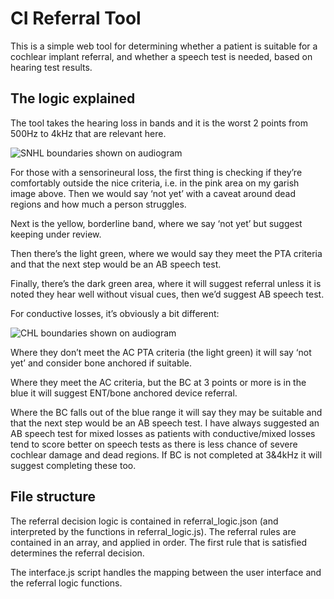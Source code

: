 # CI Referral Tool

This is a simple web tool for determining whether a patient is suitable for a cochlear implant referral, and whether a speech test is needed, based on hearing test results.

## The logic explained

The tool takes the hearing loss in bands and it is the worst 2 points from 500Hz to 4kHz that are relevant here.

![SNHL boundaries shown on audiogram](https://audioali.github.io/ci_referral_tool/images/snhl_boundaries.png)

For those with a sensorineural loss, the first thing is checking if they’re comfortably outside the nice criteria, i.e.  in the pink area on my garish image above. Then we would say ‘not yet’ with a caveat around dead regions and how much a person struggles. 

Next is the yellow, borderline band, where we say ‘not yet’ but suggest keeping under review. 

Then there’s the light green, where we would say they meet the PTA criteria and that the next step would be an AB speech test.

Finally, there’s the dark green area, where it will suggest referral unless it is noted they hear well without visual cues, then we’d suggest AB speech test. 

For conductive losses, it’s obviously a bit different: 

![CHL boundaries shown on audiogram](https://audioali.github.io/ci_referral_tool/images/chl_boundaries.png)

Where they don’t meet the AC PTA criteria (the light green) it will say ‘not yet’ and consider bone anchored if suitable.

Where they meet the AC criteria, but the BC at 3 points or more is in the blue it will suggest ENT/bone anchored device referral.

Where the BC falls out of the blue range it will say they may be suitable and that the next step would be an AB speech test. I have always suggested an AB speech test for mixed losses as patients with conductive/mixed losses tend to score better on speech tests as there is less chance of severe cochlear damage and dead regions. If BC is not completed at 3&4kHz it will suggest completing these too.

## File structure

The referral decision logic is contained in referral_logic.json (and interpreted by the functions in referral_logic.js). The referral rules are contained in an array, and applied in order. The first rule that is satisfied determines the referral decision.

The interface.js script handles the mapping between the user interface and the referral logic functions.
